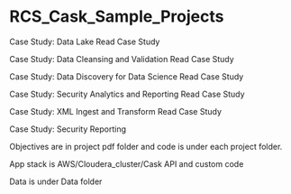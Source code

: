 # RCS_Cask_Sample_Projects


Case Study: Data Lake Read Case Study

Case Study: Data Cleansing and Validation Read Case Study

Case Study: Data Discovery for Data Science Read Case Study

Case Study: Security Analytics and Reporting Read Case Study

Case Study: XML Ingest and Transform Read Case Study

Case Study: Security Reporting

Objectives are in project pdf folder and code is under each project folder. 

App stack is AWS/Cloudera_cluster/Cask API and custom code

Data is under Data folder 

